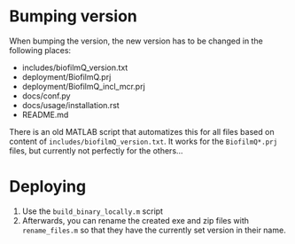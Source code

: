 # Bumping version
When bumping the version, the new version has to be changed in the following places:
- includes/biofilmQ_version.txt
- deployment/BiofilmQ.prj
- deployment/BiofilmQ_incl_mcr.prj
- docs/conf.py
- docs/usage/installation.rst
- README.md

There is an old MATLAB script that automatizes this for all files based on content of `includes/biofilmQ_version.txt`. It works for the `BiofilmQ*.prj` files, but currently not perfectly for the others...

# Deploying
1. Use the `build_binary_locally.m` script
2. Afterwards, you can rename the created exe and zip files with `rename_files.m` so that they have the currently set version in their name.
